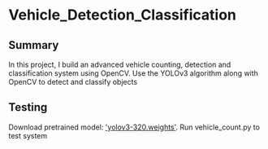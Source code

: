 # Vehicle_Detection_Classification
## Summary 
In this project, I build an advanced vehicle counting, detection and classification system using OpenCV. Use the YOLOv3 algorithm along with OpenCV to detect and classify objects
## Testing 
Download pretrained model: ['yolov3-320.weights'](https://drive.google.com/file/d/1d3NFrA1Ym23KYznlAU9GM3trfEEpOm6a/view?usp=sharing). Run vehicle_count.py to test system

